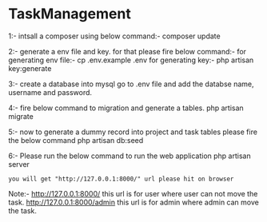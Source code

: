 # TaskManagement

1:- intsall a composer using below command:-
    composer update

2:- generate a env file and key. for that please fire below command:-
    for generating env file:- cp .env.example .env
    for generating key:- php artisan key:generate

3:- create a database into mysql
    go to .env file and add the databse name, username and password.

4:- fire below command to migration and generate a tables.
    php artisan migrate

5:- now to generate a dummy record into project and task tables please fire the below command
    php artisan db:seed    

6:- Please run the below command to run the web application
    php artisan server

    you will get "http://127.0.0.1:8000/" url please hit on browser


Note:-
    http://127.0.0.1:8000/ this url is for user where user can not move the task.
    http://127.0.0.1:8000/admin this url is for admin where admin can move the task.
